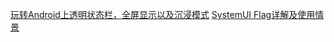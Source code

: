 [玩转Android上透明状态栏，全屏显示以及沉浸模式](https://www.jianshu.com/p/11a2b780fd9b)
[SystemUI Flag详解及使用情景](https://www.jianshu.com/p/e6656707f56c)

